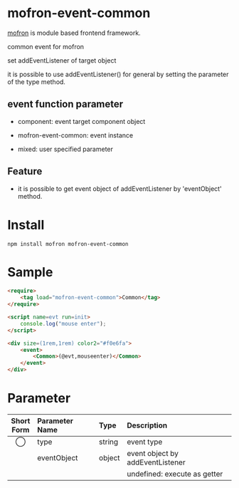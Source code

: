 # mofron-event-common
[mofron](https://mofron.github.io/mofron/) is module based frontend framework.

common event for mofron

set addEventListener of target object

it is possible to use addEventListener() for general by setting the parameter of the type method.

## event function parameter

- component: event target component object

- mofron-event-common: event instance

- mixed: user specified parameter

## Feature
 - it is possible to get event object of addEventListener by 'eventObject' method.

# Install
```
npm install mofron mofron-event-common
```

# Sample
```html
<require>
    <tag load="mofron-event-common">Common</tag>
</require>

<script name=evt run=init>
    console.log("mouse enter");
</script>

<div size=(1rem,1rem) color2="#f0e6fa">
    <event>
        <Common>(@evt,mouseenter)</Common>
    </event>
</div>
```

# Parameter

| Short<br>Form | Parameter Name | Type | Description |
|:-------------:|:---------------|:-----|:------------|
| ◯  | type | string | event type |
| | eventObject | object | event object by addEventListener |
| | | | undefined: execute as getter |

